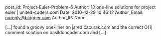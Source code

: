post_id: Project-Euler-Problem-6
Author: 10 one-line solutions for project euler | united-coders.com
Date: 2010-12-29 10:46:12
Author_Email: noreply@blogger.com
Author_IP: None

[...] found a groovy one-liner on jared.cacurak.com and the correct O(1) comment solution on basildoncoder.com and [...]
